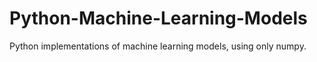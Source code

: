 # Python-Machine-Learning-Models
Python implementations of machine learning models, using only numpy.
